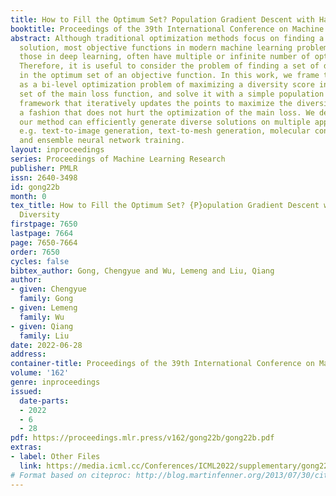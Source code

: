 ```yaml
---
title: How to Fill the Optimum Set? Population Gradient Descent with Harmless Diversity
booktitle: Proceedings of the 39th International Conference on Machine Learning
abstract: Although traditional optimization methods focus on finding a single optimal
  solution, most objective functions in modern machine learning problems, especially
  those in deep learning, often have multiple or infinite number of optimal points.
  Therefore, it is useful to consider the problem of finding a set of diverse points
  in the optimum set of an objective function. In this work, we frame this problem
  as a bi-level optimization problem of maximizing a diversity score inside the optimum
  set of the main loss function, and solve it with a simple population gradient descent
  framework that iteratively updates the points to maximize the diversity score in
  a fashion that does not hurt the optimization of the main loss. We demonstrate that
  our method can efficiently generate diverse solutions on multiple applications,
  e.g. text-to-image generation, text-to-mesh generation, molecular conformation generation
  and ensemble neural network training.
layout: inproceedings
series: Proceedings of Machine Learning Research
publisher: PMLR
issn: 2640-3498
id: gong22b
month: 0
tex_title: How to Fill the Optimum Set? {P}opulation Gradient Descent with Harmless
  Diversity
firstpage: 7650
lastpage: 7664
page: 7650-7664
order: 7650
cycles: false
bibtex_author: Gong, Chengyue and Wu, Lemeng and Liu, Qiang
author:
- given: Chengyue
  family: Gong
- given: Lemeng
  family: Wu
- given: Qiang
  family: Liu
date: 2022-06-28
address:
container-title: Proceedings of the 39th International Conference on Machine Learning
volume: '162'
genre: inproceedings
issued:
  date-parts:
  - 2022
  - 6
  - 28
pdf: https://proceedings.mlr.press/v162/gong22b/gong22b.pdf
extras:
- label: Other Files
  link: https://media.icml.cc/Conferences/ICML2022/supplementary/gong22b-supp.zip
# Format based on citeproc: http://blog.martinfenner.org/2013/07/30/citeproc-yaml-for-bibliographies/
---
```

